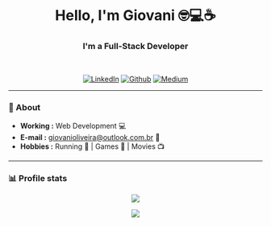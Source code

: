 <h1 align="center"> Hello, I'm Giovani 🤓💻☕ </h1>

<h3 align="center"> I'm a Full-Stack Developer </h3> <br>

<p align="center"> 
<a href="https://www.linkedin.com/in/giovani-henrique-462315117/"><img alt="LinkedIn" src="https://img.shields.io/badge/-Giovani_de_Oliveira-blue?style=flat-square&logo=Linkedin&logoColor=white&link=https://www.linkedin.com/in/giovani-henrique-462315117/"></a>
<a href="https://github.com/xxgicoxx"><img alt="Github" src="https://img.shields.io/badge/-xxgicoxx-black?style=flat-square&logo=Github&logoColor=white&link=https://www.linkedin.com/in/giovani-henrique-462315117/"></a>
<a href="https://medium.com/@giovanioliveira_"><img alt="Medium" src="https://img.shields.io/badge/-Giovani_de_Oliveira-black?style=flat-square&logo=Medium&logoColor=white&link=https://www.linkedin.com/in/giovani-henrique-462315117/"></a>
</p>

---

### 📜 About
-  **Working :**  Web Development :computer:
-  **E-mail :**  [giovanioliveira@outlook.com.br](mailto:giovanioliveira@outlook.com.br?subject=[GitHub]%20Source%20Han%20Sans) :email:
-  **Hobbies :** Running :running: | Games :space_invader: | Movies :tv:
---

### 📊 Profile stats 

<p align="center">
    <a href="https://github.com/xxgicoxx">
    <img align="center" src="https://github-readme-stats.vercel.app/api/top-langs/?username=xxgicoxx" />
    </a>
</p>

<p align="center">
    <a href="https://github.com/xxgicoxx">
    <img align="center" src="https://github-readme-stats.vercel.app/api?username=xxgicoxx&show_icons=true&theme=dracula" />
    </a>
</p>
